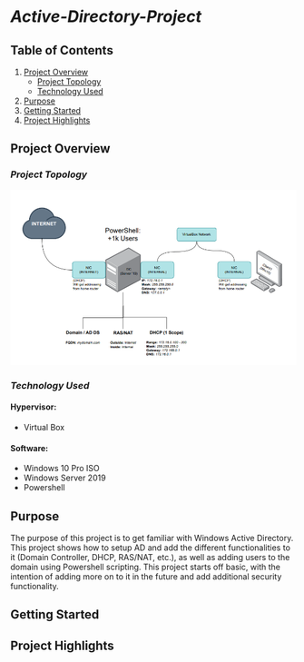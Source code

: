 # *Active-Directory-Project*

## Table of Contents

1. [Project Overview](#project-overview)
   - [Project Topology](#project-topology)
   - [Technology Used](#technology-used)
2. [Purpose](#purpose)
3. [Getting Started](#getting-started)
4. [Project Highlights](#project-highlights)

## Project Overview

### *Project Topology*
![Project Topology](https://github.com/TrystanW02/Active-Directory-Project/blob/main/Images/Screenshot%202025-04-14%20092523.png?raw=true)

### *Technology Used*
#### Hypervisor:
- Virtual Box

#### Software:
- Windows 10 Pro ISO
- Windows Server 2019
- Powershell

## Purpose
The purpose of this project is to get familiar with Windows Active Directory. This project shows how to setup AD and add the different functionalities to it (Domain Controller, DHCP, RAS/NAT, etc.), as well as adding users to the domain using Powershell scripting. This project starts off basic, with the intention of adding more on to it in the future and add additional security functionality.

## Getting Started

## Project Highlights
